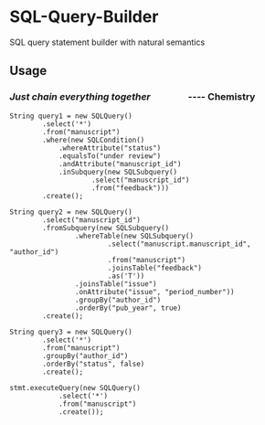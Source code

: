 # SQL-Query-Builder
SQL query statement builder with natural semantics

Usage
----
### *Just chain everything together* &nbsp; &nbsp; &nbsp; &nbsp; &nbsp; &nbsp; &nbsp; &nbsp; ---- Chemistry

	String query1 = new SQLQuery()
			.select('*')
			.from("manuscript")
			.where(new SQLCondition()
				.whereAttribute("status")
				.equalsTo("under review")
				.andAttribute("manuscript_id")
				.inSubquery(new SQLSubquery()
						.select("manuscript_id")
						.from("feedback")))
			.create();
		
	String query2 = new SQLQuery()
			.select("manuscript_id")
			.fromSubquery(new SQLSubquery()
					.whereTable(new SQLSubquery()
							.select("manuscript.manuscript_id", "author_id")
							.from("manuscript")
							.joinsTable("feedback")
							.as('T'))
					.joinsTable("issue")
					.onAttribute("issue", "period_number"))
					.groupBy("author_id")
					.orderBy("pub_year", true)
			.create();
	
	String query3 = new SQLQuery()
			.select('*')
			.from("manuscript")
			.groupBy("author_id")
			.orderBy("status", false)
			.create();
	
	stmt.executeQuery(new SQLQuery()
				.select('*')
				.from("manuscript")
				.create());